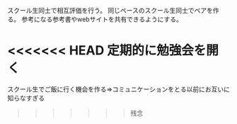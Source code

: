 スクール生同士で相互評価を行う。
同じペースのスクール生同士でペアを作る。
参考になる参考書やwebサイトを共有できるようにする。

<<<<<<< HEAD
定期的に勉強会を開く
=======
スクール生でご飯に行く機会を作る=>コミュニケーションをとる以前にお互いに知らなすぎる
>>>>>>> 残念
